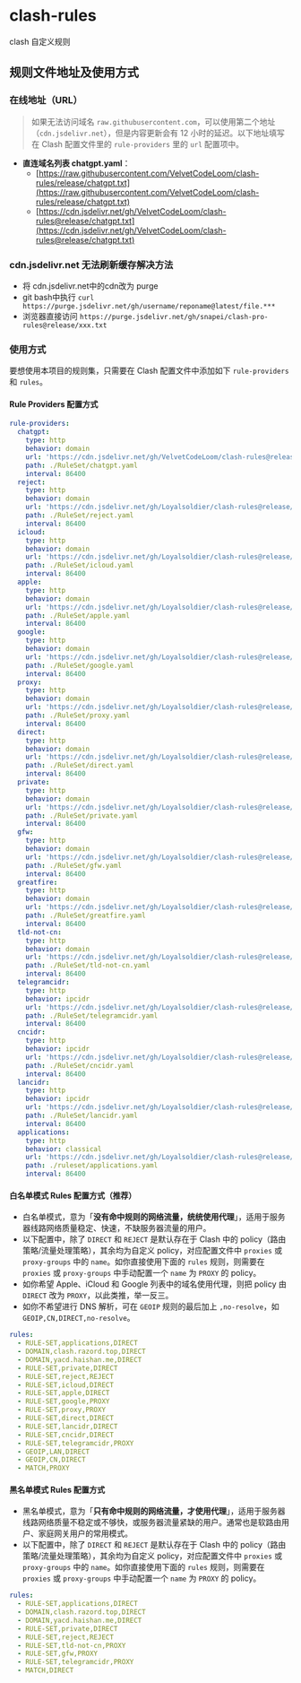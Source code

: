# clash-rules

clash 自定义规则

## 规则文件地址及使用方式

### 在线地址（URL）

> 如果无法访问域名 `raw.githubusercontent.com`，可以使用第二个地址（`cdn.jsdelivr.net`），但是内容更新会有 12 小时的延迟。以下地址填写在 Clash 配置文件里的 `rule-providers` 里的 `url` 配置项中。

- **直连域名列表 chatgpt.yaml**：
  - [https://raw.githubusercontent.com/VelvetCodeLoom/clash-rules/release/chatgpt.txt](https://raw.githubusercontent.com/VelvetCodeLoom/clash-rules/release/chatgpt.txt)
  - [https://cdn.jsdelivr.net/gh/VelvetCodeLoom/clash-rules@release/chatgpt.txt](https://cdn.jsdelivr.net/gh/VelvetCodeLoom/clash-rules@release/chatgpt.txt)

### cdn.jsdelivr.net 无法刷新缓存解决方法

- 将 cdn.jsdelivr.net中的cdn改为 purge
- git bash中执行
  `curl https://purge.jsdelivr.net/gh/username/reponame@latest/file.*** `
- 浏览器直接访问
  `https://purge.jsdelivr.net/gh/snapei/clash-pro-rules@release/xxx.txt`

### 使用方式

要想使用本项目的规则集，只需要在 Clash 配置文件中添加如下 `rule-providers` 和 `rules`。

#### Rule Providers 配置方式

```yaml
rule-providers:
  chatgpt:
    type: http
    behavior: domain
    url: 'https://cdn.jsdelivr.net/gh/VelvetCodeLoom/clash-rules@release/chatgpt.txt'
    path: ./RuleSet/chatgpt.yaml
    interval: 86400
  reject:
    type: http
    behavior: domain
    url: 'https://cdn.jsdelivr.net/gh/Loyalsoldier/clash-rules@release/reject.txt'
    path: ./RuleSet/reject.yaml
    interval: 86400
  icloud:
    type: http
    behavior: domain
    url: 'https://cdn.jsdelivr.net/gh/Loyalsoldier/clash-rules@release/icloud.txt'
    path: ./RuleSet/icloud.yaml
    interval: 86400
  apple:
    type: http
    behavior: domain
    url: 'https://cdn.jsdelivr.net/gh/Loyalsoldier/clash-rules@release/apple.txt'
    path: ./RuleSet/apple.yaml
    interval: 86400
  google:
    type: http
    behavior: domain
    url: 'https://cdn.jsdelivr.net/gh/Loyalsoldier/clash-rules@release/google.txt'
    path: ./RuleSet/google.yaml
    interval: 86400
  proxy:
    type: http
    behavior: domain
    url: 'https://cdn.jsdelivr.net/gh/Loyalsoldier/clash-rules@release/proxy.txt'
    path: ./RuleSet/proxy.yaml
    interval: 86400
  direct:
    type: http
    behavior: domain
    url: 'https://cdn.jsdelivr.net/gh/Loyalsoldier/clash-rules@release/direct.txt'
    path: ./RuleSet/direct.yaml
    interval: 86400
  private:
    type: http
    behavior: domain
    url: 'https://cdn.jsdelivr.net/gh/Loyalsoldier/clash-rules@release/private.txt'
    path: ./RuleSet/private.yaml
    interval: 86400
  gfw:
    type: http
    behavior: domain
    url: 'https://cdn.jsdelivr.net/gh/Loyalsoldier/clash-rules@release/gfw.txt'
    path: ./RuleSet/gfw.yaml
    interval: 86400
  greatfire:
    type: http
    behavior: domain
    url: 'https://cdn.jsdelivr.net/gh/Loyalsoldier/clash-rules@release/greatfire.txt'
    path: ./RuleSet/greatfire.yaml
    interval: 86400
  tld-not-cn:
    type: http
    behavior: domain
    url: 'https://cdn.jsdelivr.net/gh/Loyalsoldier/clash-rules@release/tld-not-cn.txt'
    path: ./RuleSet/tld-not-cn.yaml
    interval: 86400
  telegramcidr:
    type: http
    behavior: ipcidr
    url: 'https://cdn.jsdelivr.net/gh/Loyalsoldier/clash-rules@release/telegramcidr.txt'
    path: ./RuleSet/telegramcidr.yaml
    interval: 86400
  cncidr:
    type: http
    behavior: ipcidr
    url: 'https://cdn.jsdelivr.net/gh/Loyalsoldier/clash-rules@release/cncidr.txt'
    path: ./RuleSet/cncidr.yaml
    interval: 86400
  lancidr:
    type: http
    behavior: ipcidr
    url: 'https://cdn.jsdelivr.net/gh/Loyalsoldier/clash-rules@release/lancidr.txt'
    path: ./RuleSet/lancidr.yaml
    interval: 86400
  applications:
    type: http
    behavior: classical
    url: 'https://cdn.jsdelivr.net/gh/Loyalsoldier/clash-rules@release/applications.txt'
    path: ./ruleset/applications.yaml
    interval: 86400
```

#### 白名单模式 Rules 配置方式（推荐）

- 白名单模式，意为「**没有命中规则的网络流量，统统使用代理**」，适用于服务器线路网络质量稳定、快速，不缺服务器流量的用户。
- 以下配置中，除了 `DIRECT` 和 `REJECT` 是默认存在于 Clash 中的 policy（路由策略/流量处理策略），其余均为自定义 policy，对应配置文件中 `proxies` 或 `proxy-groups` 中的 `name`。如你直接使用下面的 `rules` 规则，则需要在 `proxies` 或 `proxy-groups` 中手动配置一个 `name` 为 `PROXY` 的 policy。
- 如你希望 Apple、iCloud 和 Google 列表中的域名使用代理，则把 policy 由 `DIRECT` 改为 `PROXY`，以此类推，举一反三。
- 如你不希望进行 DNS 解析，可在 `GEOIP` 规则的最后加上 `,no-resolve`，如 `GEOIP,CN,DIRECT,no-resolve`。

```yaml
rules:
  - RULE-SET,applications,DIRECT
  - DOMAIN,clash.razord.top,DIRECT
  - DOMAIN,yacd.haishan.me,DIRECT
  - RULE-SET,private,DIRECT
  - RULE-SET,reject,REJECT
  - RULE-SET,icloud,DIRECT
  - RULE-SET,apple,DIRECT
  - RULE-SET,google,PROXY
  - RULE-SET,proxy,PROXY
  - RULE-SET,direct,DIRECT
  - RULE-SET,lancidr,DIRECT
  - RULE-SET,cncidr,DIRECT
  - RULE-SET,telegramcidr,PROXY
  - GEOIP,LAN,DIRECT
  - GEOIP,CN,DIRECT
  - MATCH,PROXY
```

#### 黑名单模式 Rules 配置方式

- 黑名单模式，意为「**只有命中规则的网络流量，才使用代理**」，适用于服务器线路网络质量不稳定或不够快，或服务器流量紧缺的用户。通常也是软路由用户、家庭网关用户的常用模式。
- 以下配置中，除了 `DIRECT` 和 `REJECT` 是默认存在于 Clash 中的 policy（路由策略/流量处理策略），其余均为自定义 policy，对应配置文件中 `proxies` 或 `proxy-groups` 中的 `name`。如你直接使用下面的 `rules` 规则，则需要在 `proxies` 或 `proxy-groups` 中手动配置一个 `name` 为 `PROXY` 的 policy。

```yaml
rules:
  - RULE-SET,applications,DIRECT
  - DOMAIN,clash.razord.top,DIRECT
  - DOMAIN,yacd.haishan.me,DIRECT
  - RULE-SET,private,DIRECT
  - RULE-SET,reject,REJECT
  - RULE-SET,tld-not-cn,PROXY
  - RULE-SET,gfw,PROXY
  - RULE-SET,telegramcidr,PROXY
  - MATCH,DIRECT
```
